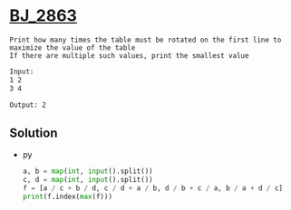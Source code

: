 # [BJ_2863](https://acmicpc.net/problem/2863)

```en
Print how many times the table must be rotated on the first line to maximize the value of the table
If there are multiple such values, print the smallest value
```

```txt
Input:
1 2
3 4

Output: 2
```

## Solution

* py

  ```py
  a, b = map(int, input().split())
  c, d = map(int, input().split())
  f = [a / c + b / d, c / d + a / b, d / b + c / a, b / a + d / c]
  print(f.index(max(f)))
  ```
